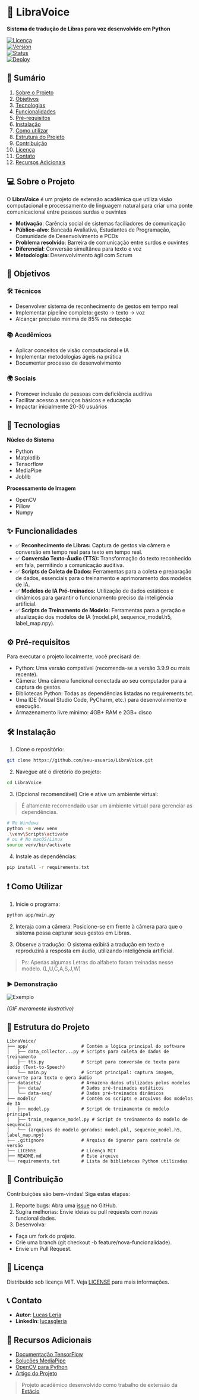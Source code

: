 # 🤟 LibraVoice  

**Sistema de tradução de Libras para voz desenvolvido em Python**  

[![Licença](https://img.shields.io/badge/license-MIT-blue.svg)](LICENSE)  
[![Version](https://img.shields.io/badge/Version-2.1.2-green.svg)]()  
[![Status](https://img.shields.io/badge/status-em%20desenvolvimento-yellow.svg)]()  
[![Deploy](https://img.shields.io/badge/deploy-inactive-red.svg)]()  

## 📌 Sumário

1. [Sobre o Projeto](#-sobre-o-projeto)  
2. [Objetivos](#-objetivos)  
3. [Tecnologias](#-tecnologias)  
4. [Funcionalidades](#-funcionalidades)  
5. [Pré-requisitos](#-pré-requisitos)  
6. [Instalação](#-instalação)  
7. [Como utilizar](#-como-utilizar)
8. [Estrutura do Projeto](#-estrutura-do-projeto)
9. [Contribuição](#-contribuição)  
10. [Licença](#-licença)  
11. [Contato](#-contato)  
12. [Recursos Adicionais](#-recursos-adicionais)  

## 💻 Sobre o Projeto  

O **LibraVoice** é um projeto de extensão acadêmica que utiliza visão computacional e processamento de linguagem natural para criar uma ponte comunicacional entre pessoas surdas e ouvintes

- **Motivação**: Carência social de sistemas faciliadores de comunicação
- **Público-alvo**: Bancada Avaliativa, Estudantes de Programação, Comunidade de Desenvolvimento e PCDs 
- **Problema resolvido**: Barreira de comunicação entre surdos e ouvintes
- **Diferencial**: Conversão simultânea para texto e voz  
- **Metodologia**: Desenvolvimento ágil com Scrum  

## 🎯 Objetivos  

### 🛠️ Técnicos  
- Desenvolver sistema de reconhecimento de gestos em tempo real  
- Implementar pipeline completo: gesto → texto → voz  
- Alcançar precisão mínima de 85% na detecção  

### 📚 Acadêmicos  
- Aplicar conceitos de visão computacional e IA
- Implementar metodologias ágeis na prática  
- Documentar processo de desenvolvimento  

### 🌍 Sociais  
- Promover inclusão de pessoas com deficiência auditiva  
- Facilitar acesso a serviços básicos e educação  
- Impactar inicialmente 20-30 usuários  

## 🚀 Tecnologias  

**Núcleo do Sistema**  
- Python
- Matplotlib
- Tensorflow
- MediaPipe
- Joblib

**Processamento de Imagem**  
- OpenCV
- Pillow
- Numpy

## ✨ Funcionalidades  

- ✅ **Reconhecimento de Libras:** Captura de gestos via câmera e conversão em tempo real para texto em tempo real. 
- ✅ **Conversão Texto-Áudio (TTS):** Transformação do texto reconhecido em fala, permitindo a comunicação auditiva.
- ✅ **Scripts de Coleta de Dados:** Ferramentas para a coleta e preparação de dados, essenciais para o treinamento e aprimoramento dos modelos de IA.
- ✅ **Modelos de IA Pré-treinados:** Utilização de dados estáticos e dinâmicos para garantir o funcionamento preciso da inteligência artificial.
- ✅ **Scripts de Treinamento de Modelo:** Ferramentas para a geração e atualização dos modelos de IA (model.pkl, sequence_model.h5, label_map.npy).

## ⚙️ Pré-requisitos  

Para executar o projeto localmente, você precisará de:

- Python: Uma versão compatível (recomenda-se a versão 3.9.9 ou mais recente).
- Câmera: Uma câmera funcional conectada ao seu computador para a captura de gestos.
- Bibliotecas Python: Todas as dependências listadas no requirements.txt.
- Uma IDE (Visual Studio Code, PyCharm, etc.) para desenvolvimento e execução.
- Armazenamento livre mínimo: 4GB+ RAM e 2GB+ disco   

## 🛠️ Instalação  

1. Clone o repositório:
```bash
git clone https://github.com/seu-usuario/LibraVoice.git
```

2. Navegue até o diretório do projeto:
```bash
cd LibraVoice
```

3. (Opcional recomendável) Crie e ative um ambiente virtual:
> É altamente recomendado usar um ambiente virtual para gerenciar as dependências.
```bash
# No Windows
python -m venv venv
.\venv\Scripts\activate
# ou # No macOS/Linux
source venv/bin/activate
```

4. Instale as dependências:
```bash
pip install -r requirements.txt
```

## ❗ Como Utilizar

1. Inicie o programa:
```bash
python app/main.py
```

2. Interaja com a câmera:
Posicione-se em frente à câmera para que o sistema possa capturar seus gestos em Libras.

3. Observe a tradução:
O sistema exibirá a tradução em texto e reproduzirá a resposta em áudio, utilizando inteligência artificial.
> Ps: Apenas algumas Letras do alfabeto foram treinadas nesse modelo. (L,U,C,A,S,J,W)
### ▶️ Demonstração

![Exemplo](https://raw.githubusercontent.com/gist/TheJLifeX/74958cc59db477a91837244ff598ef4a/raw/088f3995801c58f79f0a79086f1cd4cc176396d3/00-hand-gesture-recognition.gif)

*(GIF meramente ilustrativo)*  

## 📂 Estrutura do Projeto  

```plaintext
LibraVoice/
├── app/                    # Contém a lógica principal do software
│   ├── data_collector...py # Scripts para coleta de dados de treinamento
│   ├── tts.py              # Script para conversão de texto para áudio (Text-to-Speech)
│   └── main.py             # Script principal: captura imagem, converte para texto e gera áudio
├── datasets/               # Armazena dados utilizados pelos modelos
│   ├── data/               # Dados pré-treinados estáticos
│   └── data-seq/           # Dados pré-treinados dinâmicos
├── models/                 # Contém os scripts e arquivos dos modelos de IA
│   ├── model.py            # Script de treinamento do modelo principal
│   ├── train_sequence_model.py # Script de treinamento do modelo de sequência
│   └── (arquivos de modelo gerados: model.pkl, sequence_model.h5, label_map.npy)
├── .gitignore              # Arquivo de ignorar para controle de versão
├── LICENSE                 # Licença MIT
├── README.md               # Este arquivo
└── requirements.txt        # Lista de bibliotecas Python utilizadas
```

## 🤝 Contribuição
Contribuições são bem-vindas! Siga estas etapas:

1. Reporte bugs: Abra uma [issue](https://github.com/lucasgleria/LibraVoice/issues) no GitHub.
2. Sugira melhorias: Envie ideias ou pull requests com novas funcionalidades.
3. Desenvolva:
- Faça um fork do projeto.
- Crie uma branch (git checkout -b feature/nova-funcionalidade).
- Envie um Pull Request.

## 📜 Licença  

Distribuído sob licença MIT. Veja [LICENSE](LICENSE) para mais informações. 

## 📞 Contato
- **Autor**: [Lucas Leria](https://github.com/lucasgleria)
- **LinkedIn**: [lucasgleria](https://www.linkedin.com/in/lucasgleria/)

## 🔎 Recursos Adicionais  

- [Documentação TensorFlow](https://www.tensorflow.org/)  
- [Soluções MediaPipe](https://ai.google.dev/mediapipe)  
- [OpenCV para Python](https://docs.opencv.org/)  
- [Artigo do Projeto](imagens/artigo/artigo.pdf)  

> Projeto acadêmico desenvolvido como trabalho de extensão da [Estácio](https://estacio.br/)